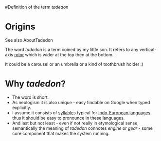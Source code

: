 #Definition of the term _tadedon_

# Origins #

See also AboutTadedon

The word _tadedon_ is a term coined by my little son. It refers to any vertical-axis [rotor](http://en.wikipedia.org/wiki/Rotor) which is wider at the top then at the bottom.

It could be a carousel or an umbrella or a kind of toothbrush holder :)

# Why _tadedon_? #

  * The word is short.
  * As neologism it is also unique - easy findable on Google when typed explicitly.
  * I assume it consists of [syllable](http://en.wikipedia.org/wiki/Syllable)s typical for [Indo-European languages](http://en.wikipedia.org/wiki/Indo-European_languages) thus it should be easy to pronounce in these languages.
  * And last but not least - even if not really in etymological sense, semantically the meaning of _tadedon_ connotes _engine_ or _gear_ - some core component that makes the system running.